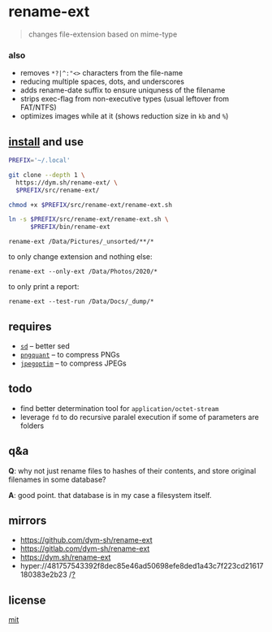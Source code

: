 # rename-ext

> changes file-extension based on mime-type

### also

- removes `*?|^:"<>` characters from the file-name
- reducing multiple spaces, dots, and underscores
- adds rename-date suffix to ensure uniquness of the filename
- strips exec-flag from non-executive types (usual leftover from FAT/NTFS)
- optimizes images while at it (shows reduction size in `kb` and `%`)


## [install](install.sh) and use

``` sh
PREFIX='~/.local'

git clone --depth 1 \
  https://dym.sh/rename-ext/ \
  $PREFIX/src/rename-ext/

chmod +x $PREFIX/src/rename-ext/rename-ext.sh

ln -s $PREFIX/src/rename-ext/rename-ext.sh \
      $PREFIX/bin/rename-ext
```

`rename-ext /Data/Pictures/_unsorted/**/*`

to only change extension and nothing else:

`rename-ext --only-ext /Data/Photos/2020/*`

to only print a report:

`rename-ext --test-run /Data/Docs/_dump/*`


## requires

- [`sd`](https://github.com/chmln/sd) – better sed
- [`pngquant`](https://github.com/kornelski/pngquant) – to compress PNGs
- [`jpegoptim`](https://github.com/tjko/jpegoptim) – to compress JPEGs


## todo
- find better determination tool for `application/octet-stream`
- leverage `fd` to do recursive paralel execution if some of parameters are folders


## q&a

**Q**: why not just rename files to hashes of their contents, and store original filenames in some database?

**A**: good point. that database is in my case a filesystem itself.


## mirrors
- https://github.com/dym-sh/rename-ext
- https://gitlab.com/dym-sh/rename-ext
- https://dym.sh/rename-ext
- hyper://481757543392f8dec85e46ad50698efe8ded1a43c7f223cd21617180383e2b23 /[?](https://beakerbrowser.com)


## license
[mit](license)
